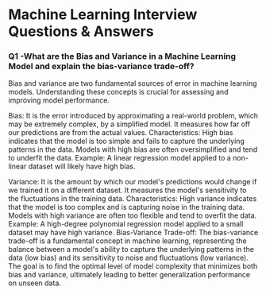 # Machine Learning Interview Questions & Answers

### Q1 -What are the Bias and Variance in a Machine Learning Model and explain the bias-variance trade-off?
Bias and variance are two fundamental sources of error in machine learning models. Understanding these concepts is crucial for assessing and improving model performance.

Bias: It is the error introduced by approximating a real-world problem, which may be extremely complex, by a simplified model. It measures how far off our predictions are from the actual values.
Characteristics:
High bias indicates that the model is too simple and fails to capture the underlying patterns in the data.
Models with high bias are often oversimplified and tend to underfit the data.
Example:
A linear regression model applied to a non-linear dataset will likely have high bias.

Variance: It is the amount by which our model's predictions would change if we trained it on a different dataset. It measures the model's sensitivity to the fluctuations in the training data.
Characteristics:
High variance indicates that the model is too complex and is capturing noise in the training data.
Models with high variance are often too flexible and tend to overfit the data.
Example:
A high-degree polynomial regression model applied to a small dataset may have high variance.
Bias-Variance Trade-off:
The bias-variance trade-off is a fundamental concept in machine learning, representing the balance between a model's ability to capture the underlying patterns in the data (low bias) and its sensitivity to noise and fluctuations (low variance). The goal is to find the optimal level of model complexity that minimizes both bias and variance, ultimately leading to better generalization performance on unseen data.
